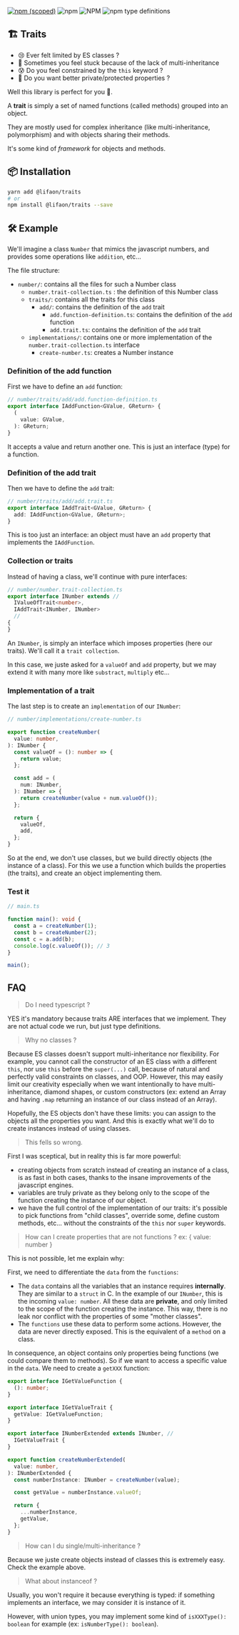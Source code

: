 [![npm (scoped)](https://img.shields.io/npm/v/@lifaon/traits.svg)](https://www.npmjs.com/package/@lifaon/traits)
![npm](https://img.shields.io/npm/dm/@lifaon/traits.svg)
![NPM](https://img.shields.io/npm/l/@lifaon/traits.svg)
![npm type definitions](https://img.shields.io/npm/types/@lifaon/traits.svg)

## 🏗️ Traits

- 😢 Ever felt limited by ES classes ?
- 👿 Sometimes you feel stuck because of the lack of multi-inheritance
- 😰 Do you feel constrained by the `this` keyword ?
- 🔨 Do you want better private/protected properties ?

Well this library is perfect for you 🦸.

A **trait** is simply a set of named functions (called methods) grouped into an object.

They are mostly used for complex inheritance (like multi-inheritance, polymorphism) and with objects sharing their methods.

It's some kind of *framework* for objects and methods.

## 📦 Installation

```bash
yarn add @lifaon/traits
# or
npm install @lifaon/traits --save
```

## 🛠️ Example

We'll imagine a class `Number` that mimics the javascript numbers, and provides some operations like `addition`, etc...

The file structure:

- `number/`: contains all the files for such a Number class
  - `number.trait-collection.ts` : the definition of this Number class
  - `traits/`: contains all the traits for this class
    - `add/`: contains the definition of the `add` trait
      - `add.function-definition.ts`: contains the definition of the `add` function
      - `add.trait.ts`: contains the definition of the `add` trait
  - `implementations/`: contains one or more implementation of the `number.trait-collection.ts` interface
    - `create-number.ts`: creates a Number instance

### Definition of the add function

First we have to define an `add` function:

```ts
// number/traits/add/add.function-definition.ts
export interface IAddFunction<GValue, GReturn> {
  (
    value: GValue,
  ): GReturn;
}
```

It accepts a value and return another one.
This is just an interface (type) for a function.

### Definition of the add trait

Then we have to define the `add` trait:

```ts
// number/traits/add/add.trait.ts
export interface IAddTrait<GValue, GReturn> {
  add: IAddFunction<GValue, GReturn>;
}
```

This is too just an interface: an object must have an `add` property that implements the `IAddFunction`.

### Collection or traits

Instead of having a class, we'll continue with pure interfaces:

```ts
// number/number.trait-collection.ts
export interface INumber extends // 
  IValueOfTrait<number>,
  IAddTrait<INumber, INumber>
  //
{
}
```

An `INumber`, is simply an interface which imposes properties (here our traits).
We'll call it a `trait collection`.

In this case, we juste asked for a `valueOf` and `add` property, but we may extend it with many more like `substract`, `multiply` etc...

### Implementation of a trait

The last step is to create an `implementation` of our `INumber`:

```ts
// number/implementations/create-number.ts

export function createNumber(
  value: number,
): INumber {
  const valueOf = (): number => {
    return value;
  };

  const add = (
    num: INumber,
  ): INumber => {
    return createNumber(value + num.valueOf());
  };

  return {
    valueOf,
    add,
  };
}
```

So at the end, we don't use classes, but we build directly objects (the instance of a class).
For this we use a function which builds the properties (the traits), and create an object implementing them.

### Test it

```ts
// main.ts

function main(): void {
  const a = createNumber(1);
  const b = createNumber(2);
  const c = a.add(b);
  console.log(c.valueOf()); // 3
}

main();
```

[//]: # (### Conclusion)

[//]: # ()

[//]: # (This library provides a framework to creates object structures that are not limited)

## FAQ

> Do I need typescript ?

YES it's mandatory because traits ARE interfaces that we implement. They are not actual code we run, but just type definitions.

> Why no classes ?

Because ES classes doesn't support multi-inheritance nor flexibility.
For example, you cannot call the constructor of an ES class with a different `this`, nor use `this` before the `super(...)` call,
because of natural and perfectly valid constraints on classes, and OOP.
However, this may easily limit our creativity especially when we want intentionally to have multi-inheritance, diamond shapes, or custom constructors
(ex: extend an Array and having `.map` returning an instance of our class instead of an Array).

Hopefully, the ES objects don't have these limits: you can assign to the objects all the properties you want.
And this is exactly what we'll do to create instances instead of using classes.

> This fells so wrong.

First I was sceptical, but in reality this is far more powerful:

- creating objects from scratch instead of creating an instance of a class, is as fast in both cases, thanks to the insane improvements of the javascript engines.
- variables are truly private as they belong only to the scope of the function creating the instance of our object.
- we have the full control of the implementation of our traits: it's possible to pick functions from "child classes", override some, define custom methods, etc...
  without the constraints of the `this` nor `super` keywords.

> How can I create properties that are not functions ?
> ex: { value: number }

This is not possible, let me explain why:

First, we need to differentiate the `data` from the `functions`:

- The `data` contains all the variables that an instance requires **internally**. They are similar to a `struct` in C.
  In the example of our `INumber`, this is the incoming `value: number`.
  All these data are **private**, and only limited to the scope of the function creating the instance.
  This way, there is no leak nor conflict with the properties of some "mother classes".
- The `functions` use these data to perform some actions. However, the data are never directly exposed. This is the equivalent of a `method` on a class.

In consequence, an object contains only properties being functions (we could compare them to methods). So if we want to access a specific value in the `data`.
We need to create a `getXXX` function:

```ts
export interface IGetValueFunction {
  (): number;
}

export interface IGetValueTrait {
  getValue: IGetValueFunction;
}

export interface INumberExtended extends INumber, //
  IGetValueTrait {
}

export function createNumberExtended(
  value: number,
): INumberExtended {
  const numberInstance: INumber = createNumber(value);

  const getValue = numberInstance.valueOf;

  return {
    ...numberInstance,
    getValue,
  };
}
```

> How can I du single/multi-inheritance ?

Because we juste create objects instead of classes this is extremely easy. Check the example above.

> What about instanceof ?

Usually, you won't require it because everything is typed: if something implements an interface, we may consider it is instance of it.

However, with union types, you may implement some kind of `isXXXType(): boolean` for example (ex: `isNumberType(): boolean`).

